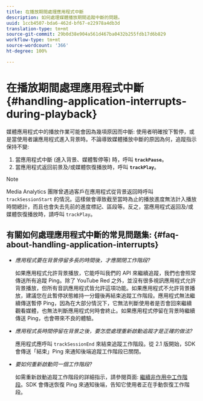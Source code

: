 ```yaml
---
title: 在播放期間處理應用程式中斷
description: 如何處理媒體播放期間追蹤中斷的問題。
uuid: 1ccb4507-bda6-462d-bf67-e22978a4db3d
translation-type: tm+mt
source-git-commit: 29b0d38e904a561d467ba0432b255fdb17d6b829
workflow-type: tm+mt
source-wordcount: '366'
ht-degree: 100%

---
```



# 在播放期間處理應用程式中斷{#handling-application-interrupts-during-playback}

媒體應用程式中的播放作業可能會因為幾項原因而中斷: 使用者明確按下暫停，或是當使用者讓應用程式進入背景時。不論導致媒體播放中斷的原因為何，追蹤指示保持不變:

1. 當應用程式中斷 (進入背景、媒體暫停等) 時，呼叫 **`trackPause`**。
1. 當應用程式返回前景及/或媒體恢復播放時，呼叫 **`trackPlay`**。

>[!NOTE]
>
>Media Analytics 團隊曾遇過客戶在應用程式從背景返回時呼叫 `trackSessionStart` 的情況。這樣做會導致截至當時為止的播放進度無法計入播放時間總計，而且也會失去先前的進度標記、區段等。反之，當應用程式返回及/或媒體恢復播放時，請呼叫 `trackPlay`。

## 有關如何處理應用程式中斷的常見問題集: {#faq-about-handling-application-interrupts}

* _應用程式要在背景停留多長的時間後，才應關閉工作階段?_

   如果應用程式允許背景播放，它能呼叫我們的 API 來繼續追蹤，我們也會照常傳送所有追蹤 Ping。除了 YouTube Red 之外，並沒有很多視訊應用程式允許背景播放，但所有音訊應用程式皆允許這項功能。如果應用程式不允許背景播放，建議您在此暫停狀態維持一分鐘後再結束追蹤工作階段。應用程式無法繼續傳送暫停 Ping，因為在大部分情況下，它無法判斷使用者是否會回來繼續觀看媒體，也無法判斷應用程式何時會終止。如果應用程式停留在背景時繼續傳送 Ping，也會帶來不良的體驗。

* _應用程式長時間停留在背景之後，要怎麼處理重新啟動追蹤才是正確的做法?_

   應用程式應呼叫 `trackSessionEnd` 來結束追蹤工作階段。從 2.1 版開始，SDK 會傳送「結束」Ping 來通知後端追蹤工作階段已關閉。

* _要如何重新啟動同一個工作階段?_

   如需重新啟動追蹤工作階段的詳細指示，請參閱頁面: [
繼續非作用中工作階段](/help/sdk-implement/cookbook/resuming-inactive.md)。SDK 會傳送恢復 Ping 來通知後端，告知它使用者正在手動恢復工作階段。

